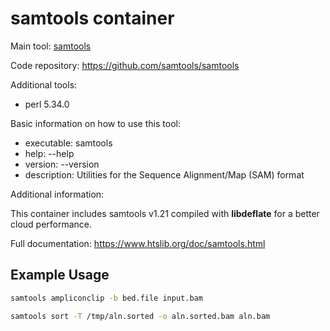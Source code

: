 # samtools container

Main tool: [samtools](https://www.htslib.org/)

Code repository: https://github.com/samtools/samtools

Additional tools:

* perl 5.34.0

Basic information on how to use this tool:
- executable: samtools
- help: --help
- version: --version
- description: Utilities for the Sequence Alignment/Map (SAM) format

Additional information:

This container includes samtools v1.21 compiled with **libdeflate** for a better cloud performance.

Full documentation: https://www.htslib.org/doc/samtools.html

## Example Usage

```bash
samtools ampliconclip -b bed.file input.bam

samtools sort -T /tmp/aln.sorted -o aln.sorted.bam aln.bam
```

